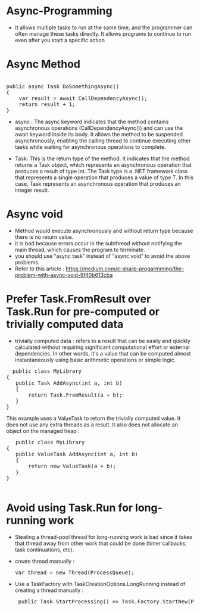 # Async-Programming
 - It allows multiple tasks to run at the same time, and the programmer can often manage these tasks directly. It allows programs to continue to run even after you start a specific action
# Async Method
<pre>

public async Task<int> DoSomethingAsync()
{
    var result = await CallDependencyAsync();
    return result + 1;
}
</pre>  
- async : The async keyword indicates that the method contains asynchronous operations (CallDependencyAsync()) and can use the await keyword inside its body. It allows the method to be suspended asynchronously, enabling the calling thread to continue executing other tasks while waiting for asynchronous operations to complete.

- Task<int>: This is the return type of the method. It indicates that the method returns a Task<int> object, which represents an asynchronous operation that produces a result of type int. The Task<T> type is a .NET framework class that represents a single operation that produces a value of type T. In this case, Task<int> represents an asynchronous operation that produces an integer result.
# Async void
- Method would execute asynchronously and without return type because there is no return value.
- it is bad because errors occur in the subthread without notifying the main thread, which causes the program to terminate.
- you should use “async task” instead of “async void” to avoid the above problems.
- Refer to this article : https://medium.com/c-sharp-progarmming/the-problem-with-async-void-9f40b613cba
# Prefer Task.FromResult over Task.Run for pre-computed or trivially computed data
- trivially computed data : refers to a result that can be easily and quickly calculated without requiring significant computational effort or external dependencies. In other words, it's a value that can be computed almost instantaneously using basic arithmetic operations or simple logic.
<pre>
  public class MyLibrary
{
   public Task<int> AddAsync(int a, int b)
   {
       return Task.FromResult(a + b);
   }
}
</pre>

 This example uses a ValueTask<int> to return the trivially computed value. It does not use any extra threads as a result. It also does not allocate an object on the managed heap :
 <pre>
   public class MyLibrary
{
   public ValueTask<int> AddAsync(int a, int b)
   {
       return new ValueTask<int>(a + b);
   }
}
 </pre>
# Avoid using Task.Run for long-running work
- Stealing a thread-pool thread for long-running work is bad since it takes that thread away from other work that could be done (timer callbacks, task continuations, etc).
- create thread manually :
  
  <pre>
  var thread = new Thread(ProcessQueue);
  </pre>
- Use a TaskFactory with TaskCreationOptions.LongRunning instead of creating a thread manually :
  
  <pre>
   public Task StartProcessing() => Task.Factory.StartNew(ProcessQueue, TaskCreationOptions.LongRunning);
  </pre>
